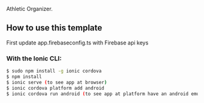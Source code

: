 Athletic Organizer.

## How to use this template
First update app.firebaseconfig.ts with Firebase api keys
### With the Ionic CLI:

```bash
$ sudo npm install -g ionic cordova
$ npm install
$ ionic serve (to see app at browser)
$ ionic cordova platform add android
$ ionic cordova run android (to see app at platform have an android emulator open)
```

